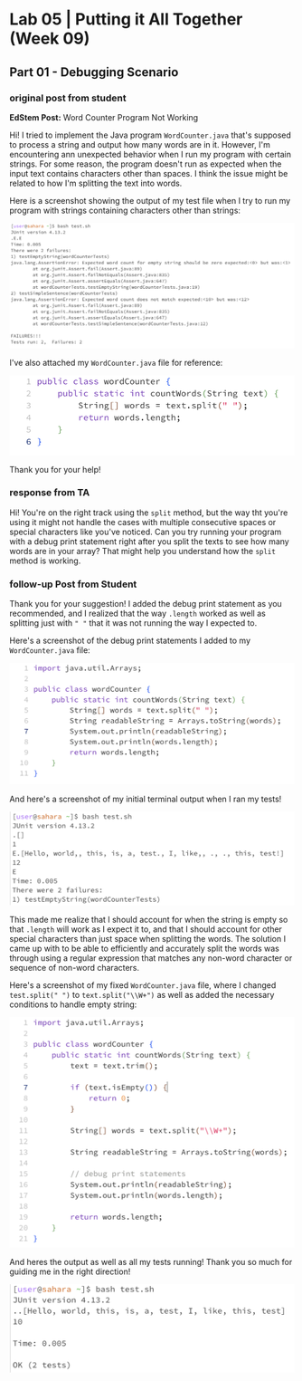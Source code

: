 # Lab 05 | Putting it All Together (Week 09)

## Part 01 - Debugging Scenario

### original post from student 

**EdStem Post:** Word Counter Program Not Working

Hi! I tried to implement the Java program ```WordCounter.java``` that's supposed to process a string and output how many words are in it. However, I'm encountering ann unexpected behavior when I run my program with certain strings. For some reason, the program doesn't run as expected when the input text contains characters other than spaces. I think the issue might be related to how I'm splitting the text into words.

Here is a screenshot showing the output of my test file when I try to run my program with strings containing characters other than strings: 

![Lab51a](lab05_1a.png)

I've also attached my ```WordCounter.java``` file for reference:

![Lab51a](lab05_1b.png)

Thank you for your help!

### response from TA

Hi! You're on the right track using the ```split``` method, but the way tht you're using it might not handle the cases with multiple consecutive spaces or special characters like you've noticed. Can you try running your program with a debug print statement right after you split the texts to see how many words are in your array? That might help you understand how the ```split``` method is working. 

### follow-up Post from Student

Thank you for your suggestion! I added the debug print statement as you recommended, and I realized that the way ```.length``` worked as well as splitting just with ```" "``` that it was not running the way I expected to. 

Here's a screenshot of the debug print statements I added to my ```WordCounter.java``` file:

![Lab_screenshot](lab05_3a.png)

And here's a screenshot of my initial terminal output when I ran my tests!

![Lab_screenshot](lab05_3b.png)

This made me realize that I should account for when the string is empty so that ```.length``` will work as I expect it to, and that I should account for other special characters than just space when splitting the words. The solution I came up with to be able to efficiently and accurately split the words was through using a regular expression that matches any non-word character or sequence of non-word characters. 

Here's a screenshot of my fixed ```WordCounter.java``` file, where I changed ```test.split(" ")``` to ```text.split("\\W+")``` as well as added the necessary conditions to handle empty string:

![Lab_screenshot](lab05_3c.png)

And heres the output as well as all my tests running! Thank you so much for guiding me in the right direction!

![Lab_screenshot](lab05_3d.png)


